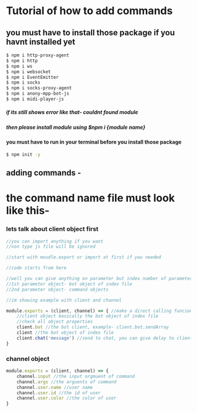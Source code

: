# Tutorial of how to add commands


## you must have to install those package if you havnt installed yet
```bash
$ npm i http-proxy-agent
$ npm i http
$ npm i ws
$ npm i websocket
$ npm i EventEmitter
$ npm i socks
$ npm i socks-proxy-agent
$ npm i anony-mpp-bot-js
$ npm i midi-player-js
```
##### if its still shows error like that- couldnt found module
##### then please install module using $npm i {module name}

#### you must have to run in your terminal before you install those package
```bash
$ npm init -y
```

## adding commands -

# the command name file must look like this-


### lets talk about client object first

```js
//you can import anything if you want
//non type js file will be ignored

//start with moudle.export or import at first if you needed

//code starts from here

//well you can give anything on parameter but index number of parameter must match and every coder should know this already
//1st parameter object- bot object of index file
//2nd parameter object- command objects

//im showing example with client and channel

module.exports = (client, channel) => { //make a direct calling funcion at the module.export (recommended)
    //client object basically the bot object of index file
    //check all object properties
    client.bot //the bot client, example- client.bot.sendArray
    client //the bot object of index file
    client.chat('message') //send to chat, you can give delay to client.chat('message', 1000), delay will count on milisecond
}
```

### channel object

```js
module.exports = (client, channel) => {
    channel.input //the input argmuent of command
    channel.args //the arguents of command
    channel.user.name //user name
    channel.user.id //the id of user
    channel.user.color //the color of user
}
```